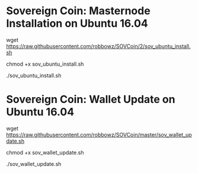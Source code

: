 # Sovereign Coin: Masternode Installation on Ubuntu 16.04

wget https://raw.githubusercontent.com/robbowz/SOVCoin/2/sov_ubuntu_install.sh

chmod +x sov_ubuntu_install.sh

./sov_ubuntu_install.sh


# Sovereign Coin: Wallet Update on Ubuntu 16.04

wget https://raw.githubusercontent.com/robbowz/SOVCoin/master/sov_wallet_update.sh

chmod +x sov_wallet_update.sh

./sov_wallet_update.sh
